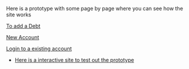 Here is a prototype with some page by page where you can see how the site works

[To add a Debt](HowTOadd.md/)

[New Account](HowTOadd.md/)

[Login to a existing account ](HowTOadd.md/)


* [Here is a interactive site to test out the prototype](https://xd.adobe.com/view/d6f6dfc9-8adf-424c-a7ab-ba669b10f414-83a5/screen/10551be4-c3ed-4e45-97bb-d5b66c7a1fc1?fullscreen&hints=off)
